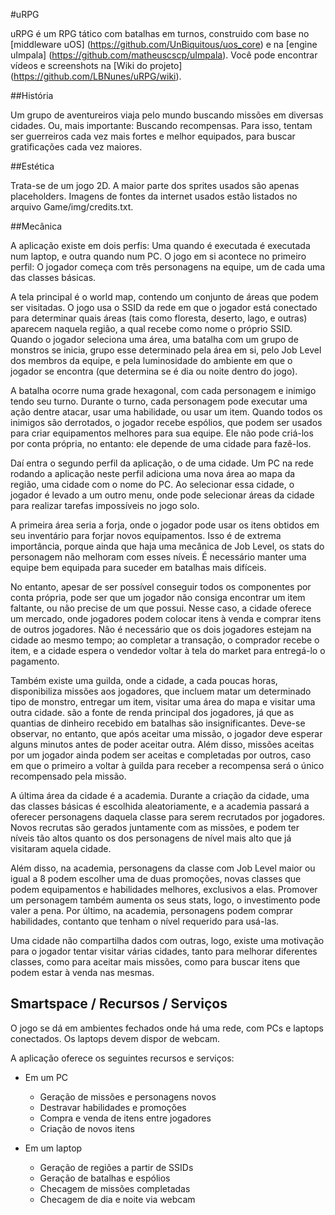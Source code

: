 #uRPG

uRPG é um RPG tático com batalhas em turnos, construido com base no [middleware uOS] (https://github.com/UnBiquitous/uos_core) e na [engine uImpala] (https://github.com/matheuscscp/uImpala). Você pode encontrar vídeos e screenshots na [Wiki do projeto] (https://github.com/LBNunes/uRPG/wiki).

##História

Um grupo de aventureiros viaja pelo mundo buscando missões em diversas cidades. Ou, mais importante: Buscando recompensas. Para isso, tentam ser guerreiros cada vez mais fortes e melhor equipados, para buscar gratificações cada vez maiores.

##Estética

Trata-se de um jogo 2D. A maior parte dos sprites usados são apenas placeholders. Imagens de fontes da internet usados estão listados no arquivo Game/img/credits.txt.

##Mecânica

A aplicação existe em dois perfis: Uma quando é executada é executada num laptop, e outra quando num PC. O jogo em si acontece no primeiro perfil: O jogador começa com três personagens na equipe, um de cada uma das classes básicas. 

A tela principal é o world map, contendo um conjunto de áreas que podem ser visitadas. O jogo usa o SSID da rede em que o jogador está conectado para determinar quais áreas (tais como floresta, deserto, lago, e outras) aparecem naquela região, a qual recebe como nome o próprio SSID. Quando o jogador seleciona uma área, uma batalha com um grupo de monstros se inicia, grupo esse determinado pela área em si, pelo Job Level dos membros da equipe, e pela luminosidade do ambiente em que o jogador se encontra (que determina se é dia ou noite dentro do jogo).

A batalha ocorre numa grade hexagonal, com cada personagem e inimigo tendo seu turno. Durante o turno, cada personagem pode executar uma ação dentre atacar, usar uma habilidade, ou usar um item. Quando todos os inimigos são derrotados, o jogador recebe espólios, que podem ser usados para criar equipamentos melhores para sua equipe. Ele não pode criá-los por conta própria, no entanto: ele depende de uma cidade para fazê-los.

Daí entra o segundo perfil da aplicação, o de uma cidade. Um PC na rede rodando a aplicação neste perfil adiciona uma nova área ao mapa da região, uma cidade com o nome do PC. Ao selecionar essa cidade, o jogador é levado a um outro menu, onde pode selecionar áreas da cidade para realizar tarefas impossíveis no jogo solo.

A primeira área seria a forja, onde o jogador pode usar os itens obtidos em seu inventário para forjar novos equipamentos. Isso é de extrema importância, porque ainda que haja uma mecânica de Job Level, os stats do personagem não melhoram com esses níveis. É necessário manter uma equipe bem equipada para suceder em batalhas mais difíceis.

No entanto, apesar de ser possível conseguir todos os componentes por conta própria, pode ser que um jogador não consiga encontrar um item faltante, ou não precise de um que possui. Nesse caso, a cidade oferece um mercado, onde jogadores podem colocar itens à venda e comprar itens de outros jogadores. Não é necessário que os dois jogadores estejam na cidade ao mesmo tempo; ao completar a transação, o comprador recebe o item, e a cidade espera o vendedor voltar à tela do market para entregá-lo o pagamento.

Também existe uma guilda, onde a cidade, a cada poucas horas, disponibiliza missões aos jogadores, que incluem matar um determinado tipo de monstro, entregar um item, visitar uma área do mapa e visitar uma outra cidade. são a fonte de renda principal dos jogadores, já que as quantias de dinheiro recebido em batalhas são insignificantes. Deve-se observar, no entanto, que após aceitar uma missão, o jogador deve esperar alguns minutos antes de poder aceitar outra. Além disso, missões aceitas por um jogador ainda podem ser aceitas e completadas por outros, caso em que o primeiro a voltar à guilda para receber a recompensa será o único recompensado pela missão.

A última área da cidade é a academia. Durante a criação da cidade, uma das classes básicas é escolhida aleatoriamente, e a academia passará a oferecer personagens daquela classe para serem recrutados por jogadores. Novos recrutas são gerados juntamente com as missões, e podem ter níveis tão altos quanto os dos personagens de nível mais alto que já visitaram aquela cidade.

Além disso, na academia, personagens da classe com Job Level maior ou igual a 8 podem escolher uma de duas promoções, novas classes que podem equipamentos e habilidades melhores, exclusivos a elas. Promover um personagem também aumenta os seus stats, logo, o investimento pode valer a pena. Por último, na academia, personagens podem comprar habilidades, contanto que tenham o nível requerido para usá-las.

Uma cidade não compartilha dados com outras, logo, existe uma motivação para o jogador tentar visitar várias cidades, tanto para melhorar diferentes classes, como para aceitar mais missões, como para buscar itens que podem estar à venda nas mesmas. 

## Smartspace / Recursos / Serviços

O jogo se dá em ambientes fechados onde há uma rede, com PCs e laptops conectados. Os laptops devem dispor de webcam.

A aplicação oferece os seguintes recursos e serviços:

- Em um PC
  - Geração de missões e personagens novos
  - Destravar habilidades e promoções
  - Compra e venda de itens entre jogadores
  - Criação de novos itens

- Em um laptop
  - Geração de regiões a partir de SSIDs
  - Geração de batalhas e espólios
  - Checagem de missões completadas
  - Checagem de dia e noite via webcam
